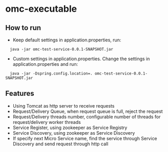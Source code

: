 # omc-executable
## How to run
* Keep default settings in application.properties, run:
```
  java -jar omc-test-service-0.0.1-SNAPSHOT.jar
```
* Custom settings in application.properties. Change the settings in application.properties and run:
```
  java -jar -Dspring.config.location=. omc-test-service-0.0.1-SNAPSHOT.jar
```
## Features
* Using Tomcat as http server to receive requests
* Request/Delivery Queue, when request queue is full, reject the request
* Request/Delivery threads number, configurable number of threads for request/delivery worker threads
* Service Register, using zookeeper as Service Registry
* Service Discovery, using zookeeper as Service Discovery
* If specify next Micro Service name, find the service through Service Discovery and send request through http call
